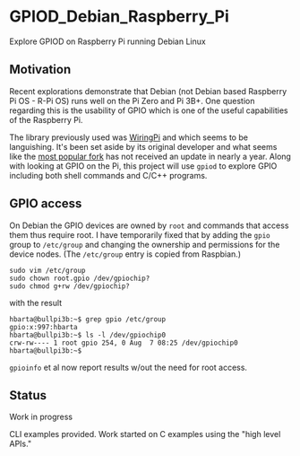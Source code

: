 # GPIOD_Debian_Raspberry_Pi

Explore GPIOD on Raspberry Pi running Debian Linux

## Motivation

Recent explorations demonstrate that Debian (not Debian based Raspberry Pi OS - R-Pi OS) runs well on the Pi Zero and Pi 3B+. One question regarding this is the usability of GPIO which is one of the useful capabilities of the Raspberry Pi.

The library previously used was [WiringPi](http://wiringpi.com/) and which seems to be languishing. It's been set aside by its original developer and what seems like the [most popular fork](https://github.com/WiringPi/WiringPi) has not received an update in nearly a year. Along with looking at GPIO on the Pi, this project will use `gpiod` to explore GPIO including both shell commands and C/C++ programs.

## GPIO access

On Debian the GPIO devices are owned by `root` and commands that access them thus require root. I have temporarily fixed that by adding the `gpio` group to `/etc/group` and changing the ownership and permissions for the device nodes. (The `/etc/group` entry is copied from Raspbian.)

```text
sudo vim /etc/group
sudo chown root.gpio /dev/gpiochip?
sudo chmod g+rw /dev/gpiochip?
```

with the result

```text
hbarta@bullpi3b:~$ grep gpio /etc/group
gpio:x:997:hbarta
hbarta@bullpi3b:~$ ls -l /dev/gpiochip0
crw-rw---- 1 root gpio 254, 0 Aug  7 08:25 /dev/gpiochip0
hbarta@bullpi3b:~$ 
```

`gpioinfo` et al now report results w/out the need for root access.

## Status 

Work in progress

CLI examples provided. Work started on C examples using the "high level APIs."
